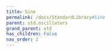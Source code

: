 ```yaml
---
title: Sine
permalink: /docs/StandardLibrary#Sine
parent: std.oscillators
grand_parent: std
has_children: False
nav_order: 2
---
```

